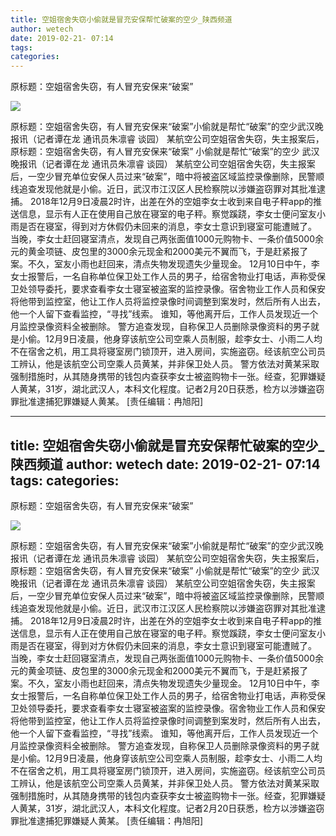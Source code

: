 ```yaml
---
title: 空姐宿舍失窃小偷就是冒充安保帮忙破案的空少_陕西频道
author: wetech
date: 2019-02-21- 07:14
tags: 
categories: 
---
```

原标题：空姐宿舍失窃，有人冒充安保来“破案”
<!-- more -->
                
<img align="center" border="0" src="http://p2.ifengimg.com/a/2016/0810/204c433878d5cf9size1_w16_h16.png" />
                
            
原标题：空姐宿舍失窃，有人冒充安保来“破案”小偷就是帮忙“破案”的空少武汉晚报讯（记者谭在龙 通讯员朱凛睿 谈园） 某航空公司空姐宿舍失窃，失主报案后，
原标题：空姐宿舍失窃，有人冒充安保来“破案”
小偷就是帮忙“破案”的空少
武汉晚报讯（记者谭在龙 通讯员朱凛睿 谈园） 某航空公司空姐宿舍失窃，失主报案后，一空少冒充单位安保人员过来“破案”，暗中将被盗区域监控录像删除，民警顺线追查发现他就是小偷。近日，武汉市江汉区人民检察院以涉嫌盗窃罪对其批准逮捕。
2018年12月9日凌晨2时许，出差在外的空姐李女士收到来自电子秤app的推送信息，显示有人正在使用自己放在寝室的电子秤。察觉蹊跷，李女士便问室友小雨是否在寝室，得到对方休假仍未回来的消息，李女士意识到寝室可能遭贼了。
当晚，李女士赶回寝室清点，发现自己两张面值1000元购物卡、一条价值5000余元的黄金项链、皮包里的3000余元现金和2000美元不翼而飞，于是赶紧报了案。不久，室友小雨也赶回来，清点失物发现遗失少量现金。
12月10日中午，李女士报警后，一名自称单位保卫处工作人员的男子，给宿舍物业打电话，声称受保卫处领导委托，要求查看李女士寝室被盗案的监控录像。宿舍物业工作人员和保安将他带到监控室，他让工作人员将监控录像时间调整到案发时，然后所有人出去，他一个人留下查看监控，“寻找”线索。
谁知，等他离开后，工作人员发现近一个月监控录像资料全被删除。
警方追查发现，自称保卫人员删除录像资料的男子就是小偷。12月9日凌晨，他身穿该航空公司空乘人员制服，趁李女士、小雨二人均不在宿舍之机，用工具将寝室房门锁顶开，进入房间，实施盗窃。经该航空公司员工辨认，他是该航空公司空乘人员黄某，并非保卫处人员。
警方依法对黄某采取强制措施时，从其随身携带的钱包内查获李女士被盗购物卡一张。经查，犯罪嫌疑人黄某，31岁，湖北武汉人，本科文化程度。记者2月20日获悉，检方以涉嫌盗窃罪批准逮捕犯罪嫌疑人黄某。
[责任编辑：冉旭阳]
            
---
title: 空姐宿舍失窃小偷就是冒充安保帮忙破案的空少_陕西频道
author: wetech
date: 2019-02-21- 07:14
tags: 
categories: 
---
原标题：空姐宿舍失窃，有人冒充安保来“破案”
<!-- more -->
                
<img align="center" border="0" src="http://p2.ifengimg.com/a/2016/0810/204c433878d5cf9size1_w16_h16.png" />
                
            
原标题：空姐宿舍失窃，有人冒充安保来“破案”小偷就是帮忙“破案”的空少武汉晚报讯（记者谭在龙 通讯员朱凛睿 谈园） 某航空公司空姐宿舍失窃，失主报案后，
原标题：空姐宿舍失窃，有人冒充安保来“破案”
小偷就是帮忙“破案”的空少
武汉晚报讯（记者谭在龙 通讯员朱凛睿 谈园） 某航空公司空姐宿舍失窃，失主报案后，一空少冒充单位安保人员过来“破案”，暗中将被盗区域监控录像删除，民警顺线追查发现他就是小偷。近日，武汉市江汉区人民检察院以涉嫌盗窃罪对其批准逮捕。
2018年12月9日凌晨2时许，出差在外的空姐李女士收到来自电子秤app的推送信息，显示有人正在使用自己放在寝室的电子秤。察觉蹊跷，李女士便问室友小雨是否在寝室，得到对方休假仍未回来的消息，李女士意识到寝室可能遭贼了。
当晚，李女士赶回寝室清点，发现自己两张面值1000元购物卡、一条价值5000余元的黄金项链、皮包里的3000余元现金和2000美元不翼而飞，于是赶紧报了案。不久，室友小雨也赶回来，清点失物发现遗失少量现金。
12月10日中午，李女士报警后，一名自称单位保卫处工作人员的男子，给宿舍物业打电话，声称受保卫处领导委托，要求查看李女士寝室被盗案的监控录像。宿舍物业工作人员和保安将他带到监控室，他让工作人员将监控录像时间调整到案发时，然后所有人出去，他一个人留下查看监控，“寻找”线索。
谁知，等他离开后，工作人员发现近一个月监控录像资料全被删除。
警方追查发现，自称保卫人员删除录像资料的男子就是小偷。12月9日凌晨，他身穿该航空公司空乘人员制服，趁李女士、小雨二人均不在宿舍之机，用工具将寝室房门锁顶开，进入房间，实施盗窃。经该航空公司员工辨认，他是该航空公司空乘人员黄某，并非保卫处人员。
警方依法对黄某采取强制措施时，从其随身携带的钱包内查获李女士被盗购物卡一张。经查，犯罪嫌疑人黄某，31岁，湖北武汉人，本科文化程度。记者2月20日获悉，检方以涉嫌盗窃罪批准逮捕犯罪嫌疑人黄某。
[责任编辑：冉旭阳]
            
